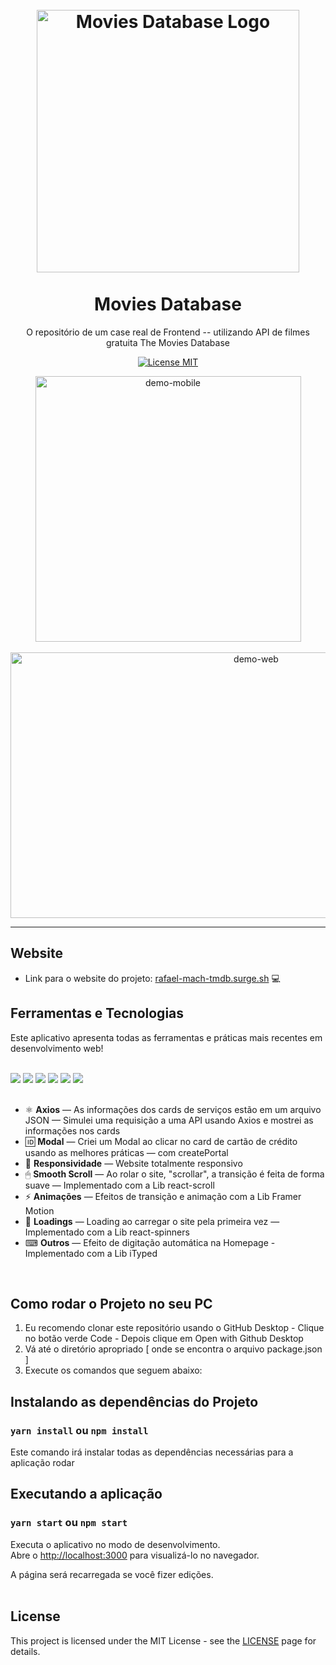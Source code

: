 <h1 align="center">
<br>
  <img src="https://user-images.githubusercontent.com/85365177/145434996-5cd3d369-0365-4a69-86b3-63ae4f5c9e7a.PNG" alt="Movies Database Logo" width="420">
<br>
<br>
Movies Database
</h1>

<p align="center">O repositório de um  case real de Frontend -- utilizando API de filmes gratuita The Movies Database</p>

<p align="center">
  <a href="https://opensource.org/licenses/MIT">
    <img src="https://img.shields.io/badge/License-MIT-blue.svg" alt="License MIT">
  </a>
</p>

<div align="center">
  <img src="https://user-images.githubusercontent.com/85365177/141128034-554a17bb-d5a3-41ff-ab42-bab1f423fec8.gif" alt="demo-mobile" height="425">
</div>
<br>
<div align="center">
  <img src="https://user-images.githubusercontent.com/85365177/141133179-770c9afc-ee3b-4a7e-8302-660855f2e452.gif" alt="demo-web" height="425" width="770">
</div>
  


<hr />

## Website
- Link para o website do projeto:  <a href="https://rafael-mach-tmdb.surge.sh/" target="_blank"> rafael-mach-tmdb.surge.sh</a> 💻 

## Ferramentas e Tecnologias

Este aplicativo apresenta todas as ferramentas e práticas mais recentes em desenvolvimento web!
<br>
<br>
<div>
<img src="https://img.shields.io/badge/React-20232A?style=for-the-badge&logo=react&logoColor=61DAFB">
  <img src="https://img.shields.io/badge/React_Router-CA4245?style=for-the-badge&logo=react-router&logoColor=white">
  <img src="https://img.shields.io/badge/styled--components-DB7093?style=for-the-badge&logo=styled-components&logoColor=white">
  <img src="https://img.shields.io/badge/JavaScript-F7DF1E?style=for-the-badge&logo=javascript&logoColor=black">
 <img src="https://img.shields.io/badge/CSS3-1572B6?style=for-the-badge&logo=css3&logoColor=white"> 
 <img src="https://img.shields.io/badge/HTML5-E34F26?style=for-the-badge&logo=html5&logoColor=white">  
 </div>
 <br>

- ⚛️ **Axios** — As informações dos cards de serviços estão em um arquivo JSON — Simulei uma requisição a uma API usando Axios e mostrei as informações nos cards
- 🆔 **Modal** — Criei um Modal ao clicar no card de cartão de crédito usando as melhores práticas — com createPortal
- 📱  **Responsividade** — Website totalmente responsivo
- 🖱 **Smooth Scroll** — Ao rolar o site, "scrollar", a transição é feita de forma suave — Implementado com a Lib react-scroll
- :zap: **Animações** — Efeitos de transição e animação com a Lib Framer Motion
- 🔄 **Loadings** — Loading ao carregar o site pela primeira vez — Implementado com a Lib react-spinners 
- ⌨ **Outros** — Efeito de digitação automática na Homepage - Implementado com a Lib iTyped

<br>

## Como rodar o Projeto no seu PC

1. Eu recomendo clonar este repositório usando o GitHub Desktop - Clique no botão verde Code - Depois clique em Open with Github Desktop
2. Vá até o diretório apropriado [ onde se encontra o arquivo package.json ]
3. Execute os comandos que seguem abaixo:


##  Instalando as dependências do Projeto

### `yarn install` ou `npm install`

Este comando irá instalar todas as dependências necessárias para a aplicação rodar
<br>

## Executando a aplicação

### `yarn start` ou `npm start`

Executa o aplicativo no modo de desenvolvimento.\
Abre o [http://localhost:3000](http://localhost:3000) para visualizá-lo no navegador.

A página será recarregada se você fizer edições.\
<br>


## License

This project is licensed under the MIT License - see the [LICENSE](https://opensource.org/licenses/MIT) page for details.
